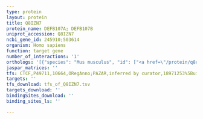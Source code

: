 ```yaml
---
type: protein
layout: protein
title: Q8IZN7
protein_name: DEFB107A; DEFB107B
uniprot_accession: Q8IZN7
ncbi_gene_id: 245910;503614
organism: Homo sapiens
function: target gene
number_of_interactions: '1'
orthologs: '[{"species": "Mus musculus", "id": ["<a href=\"/protein/q8r2i4\">Q8R2I4</a>"]}, {"species": "Rattus norvegicus", "id": ["<a href=\"/protein/q32zh8\">Q32ZH8</a>"]}]'
jaspar_matrices: ''
tfs: CTCF,P49711,10664,ORegAnno;PAZAR,inferred by curator,18971253%5Buid%5D+OR+26578589%5Buid%5D,No
targets: ''
tfs_download: tfs_of_Q8IZN7.tsv
targets_download: ''
bindingSites_download: ''
binding_sites_ls: ''

---
```

